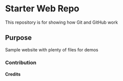 # Starter Web Repo

This repository is for showing how Git and GitHub work

## Purpose

Sample website with plenty of files for demos

### Contribution

#### Credits